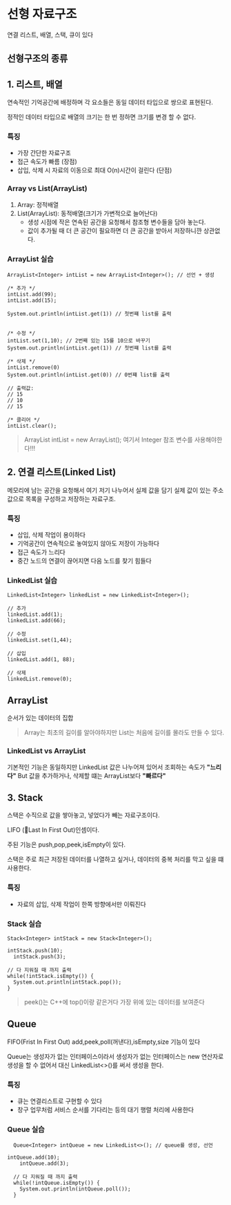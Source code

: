 # 선형 자료구조 
연결 리스트, 배열, 스택, 큐이 있다

## 선형구조의 종류
## 1. 리스트, 배열
연속적인 기억공간에 배정하며 각 요소들은 동일 데이터 타입으로 쌍으로 표현된다.

정적인 데이터 타입으로 배열의 크기는 한 번 정하면 크기를 변경 할 수 없다.

### 특징
* 가장 간단한 자료구조
* 접근 속도가 빠름 (장점)
* 삽입, 삭제 시 자료의 이동으로 최대 O(n)시간이 걸린다 (단점)

### Array vs List(ArrayList)
1. Array: 정적배열
2. List(ArrayList): 동적배열(크기가 가변적으로 늘어난다)
	- 생성 시점에 작은 연속된 공간을 요청해서 참조형 변수들을 담아 놓는다.
    - 값이 추가될 때 더 큰 공간이 필요하면 더 큰 공간을 받아서 저장하니깐 상관없다.

### ArrayList 실습 
```
ArrayList<Integer> intList = new ArrayList<Integer>(); // 선언 + 생성

/* 추가 */
intList.add(99);
intList.add(15);

System.out.println(intList.get(1)) // 첫번쨰 list를 출력


/* 수정 */
intList.set(1,10); // 2번째 있는 15를 10으로 바꾸기
System.out.println(intList.get(1)) // 첫번쨰 list를 출력

/* 삭제 */
intList.remove(0)
System.out.println(intList.get(0)) // 0번쨰 list를 출력

// 출력값:
// 15
// 10
// 15

/* 클리어 */
intList.clear();

```
>ArrayList<Integer> intList = new ArrayList<Integer>();
  여기서 Integer 참조 변수를 사용해야한다!!!

## 2. 연결 리스트(Linked List)
메모리에 남는 공간을 요청해서 여기 저기 나누어서 실제 값을 담기
  실제 값이 있는 주소값으로 목록을 구성하고 저장하는 자료구조.

### 특징
* 삽입, 삭제 작업이 용이하다
* 기억공간이 연속적으로 놓여있지 않아도 저장이 가능하다
* 접근 속도가 느리다
* 중간 노드의 연결이 끊어지면 다음 노드를 찾기 힘들다

### LinkedList 실습
```
LinkedList<Integer> linkedList = new LinkedList<Integer>();

// 추가
linkedList.add(1);
linkedList.add(66);

// 수정
linkedList.set(1,44);

// 삽입
linkedList.add(1, 88);

// 삭제
linkedList.remove(0);
```

## ArrayList
순서가 있는 데이터의 집합 
> Array는 최초의 길이를 알아야하지만 List는 처음에 길이를 몰라도 만들 수 있다.

### LinkedList vs ArrayList
기본적인 기능은 동일하지만
LinkedList 값은 나누어져 있어서 조회하는 속도가 **"느리다"**
But 값을 추가하거나, 삭제할 떄는 ArrayList보다 **"빠르다"**

## 3. Stack
스택은 수직으로 값을 쌓아놓고, 넣었다가 빼는 자료구조이다.

LIFO (Last In First Out)인셈이다.

주된 기능은 push,pop,peek,isEmpty이 있다.

스택은 주로 최근 저장된 데이터를 나열하고 싶거나, 데이터의 중복 처리를 막고 싶을 떄 사용한다.

### 특징
* 자료의 삽입, 삭제 작업이 한쪽 방향에서만 이뤄진다

### Stack 실습
  ```
Stack<Integer> intStack = new Stack<Integer>();
  
  intStack.push(10);
    intStack.push(3);
  
  // 다 지워질 때 까지 출력
  while(!intStack.isEmpty()) {
  	System.out.println(intStack.pop());
  }
```
 
>  peek()는 C++에 top()이랑 같은거다 가장 위에 있는 데이터를 보여준다

## Queue
  FIFO(Frist In First Out)
  add,peek,poll(꺼낸다),isEmpty,size 기능이 있다
  
  Queue는 생성자가 없는 인터페이스이라서
  생성자가 없는 인터페이스는 new 연산자로 생성을 할 수 없어서 대신 LinkedList<>()를 써서 생성을 한다.

### 특징
* 큐는 연결리스트로 구현할 수 있다
* 창구 업무처럼 서비스 순서를 기다리는 등의 대기 행렬 처리에 사용한다

### Queue 실습

```
  Queue<Integer> intQueue = new LinkedList<>(); // queue를 생성, 선언
  
intQueue.add(10);
    intQueue.add(3);
  
  // 다 지워질 때 까지 출력
  while(!intQueue.isEmpty()) {
  	System.out.println(intQueue.poll());
  }

